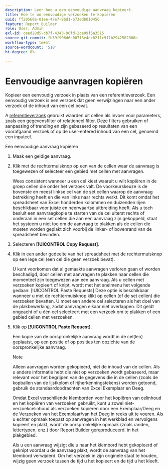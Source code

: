 ```yaml
---
description: Leer hoe u een eenvoudige aanvraag kopieert.
title: Hoe te om eenvoudige verzoeken te kopiëren
uuid: ff20560a-01ee-47e7-8bd1-b73edb010456
feature: Report Builder
role: User, Admin
exl-id: ceed28d5-cb7f-4343-96fd-2ce09f5a3515
source-git-commit: fb39f906d6c08713e4dc8211c917b2942502868e
workflow-type: tm+mt
source-wordcount: '518'
ht-degree: 0%

---
```


# Eenvoudige aanvragen kopiëren

Kopieer een eenvoudig verzoek in plaats van een referentieverzoek. Een eenvoudig verzoek is een verzoek dat geen verwijzingen naar een ander verzoek of de inhoud van een cel bevat.

A [referentieverzoek](/help/analyze/report-builder/manage-requests/c-copy-requests/t-copy-referential-requests.md) gebruikt waarden uit cellen als invoer voor parameters, zoals een gegevensfilter of relationeel filter. Deze filters gebruiken of aanpassing of trending en zijn gebaseerd op resultaten van een voorafgaand verzoek of op de user-entered inhoud van een cel, genoemd een inputcel.

Een eenvoudige aanvraag kopiëren

1. Maak een geldige aanvraag.
1. Klik met de rechtermuisknop op een van de cellen waar de aanvraag is toegewezen of selecteer een gebied met cellen met aanvragen.

   Wees consistent wanneer u een cel kiest waaruit u wilt kopiëren in de groep cellen die onder het verzoek valt. De voorkeurskeuze is de bovenste en meest linkse cel van de set cellen waarop de aanvraag betrekking heeft en die van links naar rechts werkt. Dit komt omdat het spreadsheet van Excel honderden kolommen en duizenden rijen beschikbaar voor juiste en neerwaartse uitbreiding heeft. Als u toch besluit een aanvraagkopie te starten van de cel uiterst rechts of onderaan in een set cellen die aan een aanvraag zijn gekoppeld, staat het systeem u niet toe om de aanvraag te plakken als de cellen die moeten worden geplakt zich voorbij de linker- of bovenrand van de spreadsheet bevinden.
1. Selecteren **[!UICONTROL Copy Request]**.
1. Klik in een ander gedeelte van het spreadsheet met de rechtermuisknop op een lege cel (een cel die geen verzoek bevat).

   U kunt voorkomen dat al gemaakte aanvragen verloren gaan of worden beschadigd, door cellen met aanvragen te plakken naar cellen die momenteel zijn toegewezen aan een aanvraag. Als u cellen met verzoeken kopieert of knipt, wordt met het snelmenu het volgende gedaan: [!UICONTROL Paste Requests] Deze optie is beschikbaar wanneer u met de rechtermuisknop klikt op cellen (of de set cellen) die verzoeken bevatten. U moet een andere cel selecteren als het doel van de plakbewerking, zodat aanvragen elkaar niet overlappen. Dit geldt ongeacht of u één cel selecteert met een verzoek om te plakken of een gebied cellen met verzoeken.
1. Klik op **[!UICONTROL Paste Request]**.

   Een kopie van de oorspronkelijke aanvraag wordt in de cel(len) geplaatst, op een positie of op posities ten opzichte van de oorspronkelijke aanvraag.

   >[!NOTE]
   >
   >Alleen aanvragen worden gekopieerd, niet de inhoud van de cellen. Als u andere informatie hebt die niet op verzoeken wordt gebaseerd, maar relevant voor het begrijpen van de gegevens die in de cellen (zoals de kopballen van de lijstkolom of rijherkenningstekens) worden getoond, gebruik de standaardopdrachten van Excel Exemplaar en Deeg.

   Omdat Excel verschillende klemborden voor het kopiëren van celinhoud en het kopiëren van verzoeken gebruikt, kunt u zowel niet-verzoekcelinhoud als verzoeken kopiëren door een Exemplaar/Deeg en de Verzoeken van het Exemplaar/van het Deeg in reeks uit te voeren. Als u echter opmaak toepast op aanvragen in het werkblad en vervolgens kopieert en plakt, wordt de oorspronkelijke opmaak (zoals randen, lettertypen, enz.) door Report Builder gereproduceerd. in het plakgebied.

   Als u een aanvraag wijzigt die u naar het klembord hebt gekopieerd of geknipt voordat u de aanvraag plakt, wordt de aanvraag van het klembord verwijderd. Om het verzoek in zijn originele staat te houden, wijzig geen verzoek tussen de tijd u het kopieert en de tijd u het kleeft.
